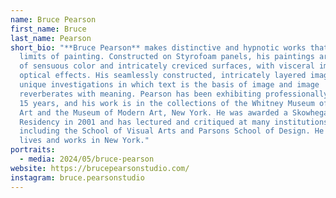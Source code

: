 ```yaml
---
name: Bruce Pearson
first_name: Bruce
last_name: Pearson
short_bio: "**Bruce Pearson** makes distinctive and hypnotic works that push the
  limits of painting. Constructed on Styrofoam panels, his paintings are fields
  of sensuous color and intricately creviced surfaces, with visceral impact and
  optical effects. His seamlessly constructed, intricately layered images are
  unique investigations in which text is the basis of image and image
  reverberates with meaning. Pearson has been exhibiting professionally for over
  15 years, and his work is in the collections of the Whitney Museum of American
  Art and the Museum of Modern Art, New York. He was awarded a Skowhegan
  Residency in 2001 and has lectured and critiqued at many institutions,
  including the School of Visual Arts and Parsons School of Design. He currently
  lives and works in New York."
portraits:
  - media: 2024/05/bruce-pearson
website: https://brucepearsonstudio.com/
instagram: bruce.pearsonstudio
---
```

